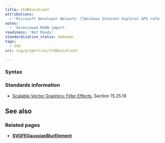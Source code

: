 ```yaml
---
title: stdDeviationY
attributions:
  - 'Microsoft Developer Network: [[Windows Internet Explorer API reference](http://msdn.microsoft.com/en-us/library/ie/hh828809%28v=vs.85%29.aspx) Article]'
notes:
  - 'Unreviewed MSDN import'
readiness: 'Not Ready'
standardization_status: Unknown
tags:
  - SVG
uri: svg/properties/stdDeviationY

---
```

### Syntax

### Standards information

-   [Scalable Vector Graphics: Filter Effects](http://go.microsoft.com/fwlink/p/?linkid=226062), Section 15.25.19

## See also

### Related pages

-   [**SVGFEGaussianBlurElement**](/svg/elements/feGaussianBlur)
